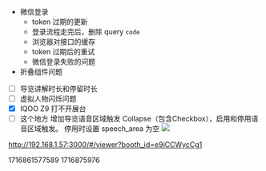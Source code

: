 - 微信登录
	- token 过期的更新
	- 登录流程走完后，删除 query `code`
	- 浏览器对接口的缓存
	- token 过期后的重试
	- 微信登录失败的问题
- 折叠组件问题

- [ ] 导览讲解时长和停留时长
- [ ] 虚拟人物闪烁问题
- [x] IQOO Z9 打不开展台
- [ ] 这个地方 增加导览语音区域触发 Collapse（包含Checkbox），启用和停用语音区域触发。 停用时设置 speech_area 为空
![](Pasted%20image%2020240528172619.png)

http://192.168.1.57:3000/#/viewer?booth_id=e9iCCWycCg1

1716861577589
1716875976